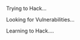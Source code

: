Trying to Hack...

Looking for Vulnerabilities...

Learning to Hack....

<!---
GisCy/GisCy is a ✨ special ✨ repository because its `README.md` (this file) appears on your GitHub profile.
You can click the Preview link to take a look at your changes.
--->
